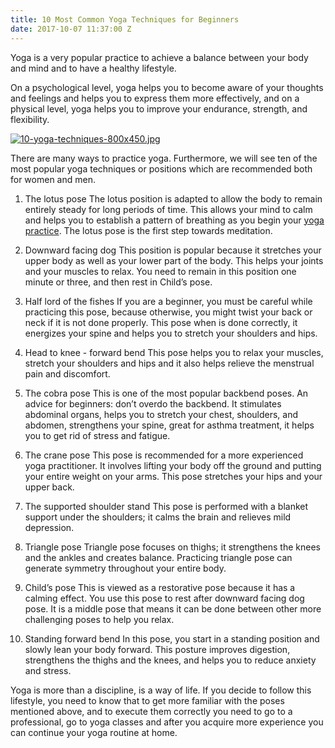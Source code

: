 ```yaml
---
title: 10 Most Common Yoga Techniques for Beginners
date: 2017-10-07 11:37:00 Z
---
```


Yoga is a very popular practice to achieve a balance between your body and mind and to have a healthy lifestyle.

On a psychological level, yoga helps you to become aware of your thoughts and feelings and helps you to express them more effectively, and on a physical level, yoga helps you to improve your endurance, strength, and flexibility.

[![10-yoga-techniques-800x450.jpg]({{Bbase.url}}/uploads/10-yoga-techniques-800x450.jpg)](http://time.com/4695558/yoga-breathing-depression/)

There are many ways to practice yoga. Furthermore, we will see ten of the most popular yoga techniques or positions which are recommended both for women and men.

1. The lotus pose
   The lotus position is adapted to allow the body to remain entirely steady for long periods of time. This allows your mind to calm and helps you to establish a pattern of breathing as you begin your [yoga practice](http://katedralen.com/few-words-about-yoga-philosophy/). The lotus pose is the first step towards meditation.

2. Downward facing dog
   This position is popular because it stretches your upper body as well as your lower part of the body. This helps your joints and your muscles to relax. You need to remain in this position one minute or three, and then rest in Child’s pose.

3. Half lord of the fishes
   If you are a beginner, you must be careful while practicing this pose, because otherwise, you might twist your back or neck if it is not done properly. This pose when is done correctly, it energizes your spine and helps you to stretch your shoulders and hips.

4. Head to knee - forward bend
   This pose helps you to relax your muscles, stretch your shoulders and hips and it also helps relieve the menstrual pain and discomfort.

5. The cobra pose
   This is one of the most popular backbend poses. An advice for beginners: don’t overdo the backbend. It stimulates abdominal organs, helps you to stretch your chest, shoulders, and abdomen, strengthens your spine, great for asthma treatment, it helps you to get rid of stress and fatigue.

6. The  crane pose
   This pose is recommended for a more experienced yoga practitioner. It involves lifting your body off the ground and putting your entire weight on your arms. This pose stretches your hips and your upper back.


1. The supported shoulder stand
   This pose is performed with a blanket support under the shoulders; it calms the brain and relieves mild depression.

2. Triangle pose
   Triangle pose focuses on thighs; it strengthens the knees and the ankles and creates balance. Practicing triangle pose can generate symmetry throughout your entire body.

3. Child’s pose
   This is viewed as a restorative pose because it has a calming effect. You use this pose to rest after downward facing dog pose. It is a middle pose that means it can be done between other more challenging poses to help you relax.

4. Standing forward bend
   In this pose, you start in a standing position and slowly lean your body forward. This posture improves digestion, strengthens the thighs and the knees, and helps you to reduce anxiety and stress.

Yoga is more than a discipline, is a way of life. If you decide to follow this lifestyle, you need to know that to get more familiar with the poses mentioned above, and to execute them correctly you need to go to a professional, go to yoga classes and after you acquire more experience you can continue your yoga routine at home.